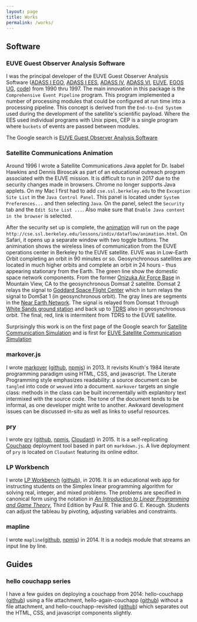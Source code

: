 ```yaml
---
layout: page
title: Works
permalink: /works/
---
```


## Software

### EUVE Guest Observer Analysis Software

I was the principal developer of the
EUVE Guest Observer Analysis Software
([ADASS I EGO](http://articles.adsabs.harvard.edu/full/1992ASPC...25..110O),
 [ADASS I EES](http://articles.adsabs.harvard.edu/full/1992ASPC...25..496V),
 [ADASS IV](http://adass.org/adass/proceedings/adass94/olsone.html),
 [ADASS VI](http://adsabs.harvard.edu/full/1997ASPC..125..349O),
 [EUVE](http://archive.stsci.edu/euve/),
 [EGOS UG](http://archive.stsci.edu/euve/soft_ug/softug_int.ps),
 [code](http://archive.stsci.edu/pub/euve/software))
from 1990 thru 1997.
The main innovation in this package is the `Comprehensive Event Pipeline` program.
This program implemented a number of processing modules that could be configured at run time into a processing pipeline.
This concept is derived from the `End-to-End System` used during the development of the satellite's scientific payload.
Where the EES used individual programs with Unix pipes,
CEP is a single program where `buckets` of events are passed between modules.

The Google search is
[EUVE Guest Observer Analysis Software](https://www.google.com/search?q=euve+guest+observer+analysis+software)

### Satellite Communications Animation

Around 1996 I wrote a Satellite Communications Java applet for Dr. Isabel Hawkins and Dennis Biroscak as part of an educational outreach program associated with the EUVE mission.
It is difficult to run in 2017 due to the security changes made in browsers.
Chrome no longer supports Java applets.
On my Mac I first had to add `cse.ssl.berkeley.edu` to the `Exception Site List` in the `Java Control Panel`.
This panel is located under `System Preferences...` and then selecting `Java`.
On the panel, select the `Security` tab and the `Edit Site List ...`.
Also make sure that `Enable Java content in the browser` is selected.

After the security set up is complete, the
[animation](http://cse.ssl.berkeley.edu/lessons/indiv/dataflow/animation.html)
will run on the page `http://cse.ssl.berkeley.edu/lessons/indiv/dataflow/animation.html`.
On Safari, it opens up a separate window with two toggle buttons.
The animination shows the wireless lines of communication from
the EUVE operations center in Berkeley to the EUVE satellite.
EUVE was in Low-Earth Orbit completing an orbit in 90 minutes or so.
Geosynchronous satellites are located in much higher orbits
and complete an orbit in 24 hours - thus appearing stationary from the Earth.
The green line show the domestic space network components.
From the former
[Onizuka Air Force Base](https://en.wikipedia.org/wiki/Onizuka_Air_Force_Station)
in Mountain View, CA to the geosynchronous Domsat 2 satellite.
Domsat 2 relays the signal to
[Goddard Space Flight Center](https://www.nasa.gov/goddard)
which in turn relays the signal to DomSat 1 (in geosynchronous orbit).
The gray lines are segments in the
[Near Earth Network](https://www.nasa.gov/directorates/heo/scan/services/networks/txt_nen.html).
The signal is relayed from Domsat 1 through
[White Sands ground station](https://www.nasa.gov/directorates/heo/scan/services/networks/txt_sn.html)
and back up to
[TDRS](https://esc.gsfc.nasa.gov/tdrs) also in geosynchronous orbit.
The final, red, link is intermitent from TDRS to the EUVE satellite.

Surprisingly this work is on the first page of the Google search for
[Satellite Communication Simulation](https://www.google.com/search?q=satellite+communication+simulation)
and is first for
[EUVE Satellite Communication Simulation](https://www.google.com/search?q=euve+satellite+communication+simulation)

### markover.js

I wrote [markover](http://cygnyx.github.io/markover.js)
([github](http://github.com/cygnyx/markover.js), [npmjs](https://www.npmjs.com/package/markover.js))
in 2013.
It revisits Knuth's 1984 literate programming paradigm using HTML, CSS, and javascript.
The Literate Programming style emphasizes readability: a source document can be `tangled` into code or `weaved` into a document.
`markover` targets an single class: methods in the class can be built incrementally with explanitory text intermixed with the source code.
The tone of the document tends to be informal, as one developer might write to another.
Awkward development issues can be discussed in-situ as well as links to useful resources.

### pry

I wrote [pry](http://cygnyx.github.io/pry)
([github](http://github.com/cygnyx/pry), [npmjs](https://www.npmjs.com/package/pry),
[Cloudant](https://cygnyx.cloudant.com/example/_design/pry/_show/README.html))
in 2015.
It is a self-replicating [Couchapp](https://couchapp.readthedocs.io/en/latest/) deployment tool based in part on `markdown.js`.
A live deployment of `pry` is located on `Cloudant` featuring its online editor.

### LP Workbench

I wrote [LP Workbench](http://cygnyx.github.io/LPWorkbench)
([github](http://github.com/cygnyx/LPWorkbench)),
in 2016.
It is an educational web app for instructing students on the Simplex linear programming algorithm for solving real, integer, and mixed problems.
The problems are specified in canonical form using the notation in [_An Introduction to Linear Programming and Game Theory_](https://www.google.com/search?q=An+Introduction+to+Linear+Programming+and+Game+Theory,+Third+Edition+by+Paul+R.+Thie+and+G.+E.+Keough), Third Edition by Paul R. Thie and G. E. Keough.
Students can adjust the tableau by pivoting, adjusting variables and constraints.

### mapline

I wrote `mapline`([github](https://github.com/cygnyx/mapline), [npmjs](https://www.npmjs.com/package/mapline)) in 2014.
It is a nodejs module that streams an input line by line.

## Guides

### hello couchapp series

I have a few guides on deploying a couchapp from 2014:
hello-couchapp ([github](https://github.com/cygnyx/hello-couchapp)) using a file attachment,
hello-again-couchapp ([github](https://github.com/cygnyx/hello-again-couchapp)) without a file attachment,
and hello-couchapp-revisited ([github](https://github.com/cygnyx/hello-couchapp-revisited))
which separates out the HTML, CSS, and javascript components slightly.
